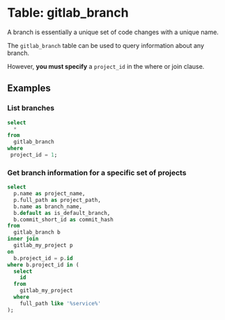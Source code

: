 # Table: gitlab_branch

A branch is essentially a unique set of code changes with a unique name.

The `gitlab_branch` table can be used to query information about any branch.

However, **you must specify** a `project_id` in the where or join clause.

## Examples

### List branches

```sql
select
  *
from
  gitlab_branch
where
 project_id = 1;
```

### Get branch information for a specific set of projects

```sql
select
  p.name as project_name,
  p.full_path as project_path,
  b.name as branch_name,
  b.default as is_default_branch,
  b.commit_short_id as commit_hash
from
  gitlab_branch b
inner join
  gitlab_my_project p
on
  b.project_id = p.id
where b.project_id in (
  select
    id
  from
    gitlab_my_project
  where
    full_path like '%service%'
);
```